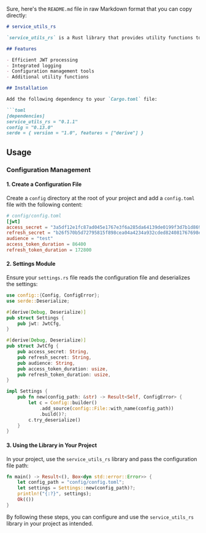 Sure, here's the `README.md` file in raw Markdown format that you can copy directly:

```markdown
# service_utils_rs

`service_utils_rs` is a Rust library that provides utility functions to simplify and speed up service development.

## Features

- Efficient JWT processing
- Integrated logging
- Configuration management tools
- Additional utility functions

## Installation

Add the following dependency to your `Cargo.toml` file:

```toml
[dependencies]
service_utils_rs = "0.1.1"
config = "0.13.0"
serde = { version = "1.0", features = ["derive"] }
```

## Usage

### Configuration Management

#### 1. Create a Configuration File

Create a `config` directory at the root of your project and add a `config.toml` file with the following content:

```toml
# config/config.toml
[jwt]
access_secret = "3a5df12e1fc87ad045e1767e3f6a285da64139de0199f3d7b1d869f03d8eae30e130bacc2018d8c2e1dced55eac6fbb45f0cf283a5f64dc75a886ac8fd3937e5"
refresh_secret = "b26f570b5d72795815f898cea04a4234a932cded824081767698e58e13ff849f3b6e23fe34efb4f6d78e342f1be4eace18135994e51a070c605c6dc9698a5fab"
audience = "test"
access_token_duration = 86400
refresh_token_duration = 172800    
```

#### 2. Settings Module

Ensure your `settings.rs` file reads the configuration file and deserializes the settings:

```rust
use config::{Config, ConfigError};
use serde::Deserialize;

#[derive(Debug, Deserialize)]
pub struct Settings {
    pub jwt: JwtCfg,
}

#[derive(Debug, Deserialize)]
pub struct JwtCfg {
    pub access_secret: String,
    pub refresh_secret: String,
    pub audience: String,
    pub access_token_duration: usize,
    pub refresh_token_duration: usize,
}

impl Settings {
    pub fn new(config_path: &str) -> Result<Self, ConfigError> {
        let c = Config::builder()
            .add_source(config::File::with_name(config_path))
            .build()?;
        c.try_deserialize()
    }
}

```

#### 3. Using the Library in Your Project

In your project, use the `service_utils_rs` library and pass the configuration file path:

```rust
fn main() -> Result<(), Box<dyn std::error::Error>> {
    let config_path = "config/config.toml";
    let settings = Settings::new(config_path)?;
    println!("{:?}", settings);
    Ok(())
}
```

By following these steps, you can configure and use the `service_utils_rs` library in your project as intended.

